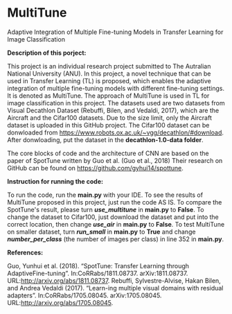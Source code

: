 # MultiTune
Adaptive Integration of Multiple Fine-tuning Models in Transfer Learning for Image Classification

**Description of this porject:**

This project is an individual research project submitted to The Autralian National University (ANU). In this project, a novel technique that can be used in Transfer Learning (TL) is proposed, which enables the adaptive integration of multiple fine-tuning models with different fine-tuning settings. It is denoted as MultiTune. The approach of MultiTune is used in TL for image classification in this project. The datasets used are two datasets from Visual Decathlon Dataset (Rebuffi, Bilen, and Vedaldi, 2017), which are the Aircraft and the Cifar100 datasets. Due to the size limit, only the Aircraft dataset is uploaded in this GitHub project. The Cifar100 dataset can be donwloaded from https://www.robots.ox.ac.uk/~vgg/decathlon/#download. After donwloading, put the dataset in the **decathlon-1.0-data folder**.

The core blocks of code and the architecture of CNN are based on the paper of SpotTune written by Guo et al. (Guo et al., 2018) Their research on GitHub can be found on https://github.com/gyhui14/spottune. 

**Instruction for running the code:**

To run the code, run the **main.py** with your IDE. To see the results of MultiTune proposed in this project, just run the code AS IS. To compare the SpotTune's result, please turn ***use_multitune*** in **main.py** to **False**. To change the dataset to Cifar100, just download the dataset and put into the correct location, then change ***use_air*** in **main.py** to **False**. To test MultiTune on smaller dataset, turn ***run_small*** in **main.py** to **True** and change ***number_per_class*** (the number of images per class) in line 352 in **main.py**. 

**References:**

Guo, Yunhui et al. (2018). “SpotTune: Transfer Learning through AdaptiveFine-tuning”. In:CoRRabs/1811.08737. arXiv:1811.08737. URL:http://arxiv.org/abs/1811.08737.
Rebuffi, Sylvestre-Alvise, Hakan Bilen, and Andrea Vedaldi (2017). “Learn-ing multiple visual domains with residual adapters”. In:CoRRabs/1705.08045. arXiv:1705.08045. URL:http://arxiv.org/abs/1705.08045.
